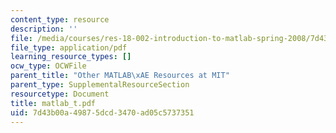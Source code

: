 ```yaml
---
content_type: resource
description: ''
file: /media/courses/res-18-002-introduction-to-matlab-spring-2008/7d43b00a49875dcd3470ad05c5737351_matlab_t.pdf
file_type: application/pdf
learning_resource_types: []
ocw_type: OCWFile
parent_title: "Other MATLAB\xAE Resources at MIT"
parent_type: SupplementalResourceSection
resourcetype: Document
title: matlab_t.pdf
uid: 7d43b00a-4987-5dcd-3470-ad05c5737351
---
```

